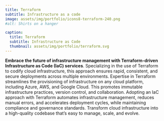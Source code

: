 ```yaml
---
title: Terraform
subtitle: Infrastructure as a code
image: assets/img/portfolio/icons8-terraform-240.png
#alt: Shirts on a hanger

caption:
  title: Terraform
  subtitle: Infrastructure as Code
  thumbnail: assets/img/portfolio/terraform.svg
---
```


**Embrace the future of infrastructure management with Terraform-driven Infrastructure as Code (IaC) services**. Specializing in the use of Terraform to codify cloud infrastructure, this approach ensures rapid, consistent, and secure deployments across multiple environments. Expertise in Terraform streamlines the provisioning of infrastructure on any cloud platform, including Azure, AWS, and Google Cloud. This promotes immutable infrastructure practices, version control, and collaboration. Adopting an IaC approach with Terraform automates infrastructure management, reduces manual errors, and accelerates deployment cycles, while maintaining compliance and governance standards. Transform cloud infrastructure into a high-quality codebase that’s easy to manage, scale, and evolve.
